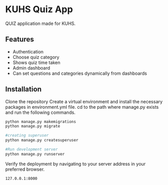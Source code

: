 # KUHS Quiz App
 QUIZ application made for KUHS. 

## Features

- Authentication
- Choose quiz category
- Shows quiz time taken
- Admin dashboard
- Can set questions and categories dynamically from dashboards

## Installation

Clone the repository
Create a virtual environment and install the necessary packages in environment.yml file. 
cd to the path where manage.py exists and run the following commands.

```sh
python manage.py makemigrations
python manage.py migrate

#creating superuser
python manage.py createsuperuser

#Run development server
python manage.py runserver
```

Verify the deployment by navigating to your server address in your preferred browser.

```sh
127.0.0.1:8000
```



  
